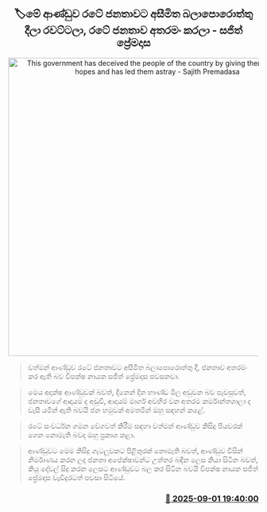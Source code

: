 <p align='center'><b><h2 align='center' title='This government has deceived the people of the country by giving them unlimited hopes and has led them astray - Sajith Premadasa'>🏷මේ ආණ්ඩුව රටේ ජනතාවට අසීමිත බලාපොරොත්තු දීලා රවට්ටලා, රටේ ජනතාව අතරමං කරලා - සජිත් ප්‍රේමදාස</h2></b></p>
<p align='center'><img src='https://helakuru.sgp1.cdn.digitaloceanspaces.com/esana/images/lib/sajith-premadasa[1].jpg' width='600' alt='This government has deceived the people of the country by giving them unlimited hopes and has led them astray - Sajith Premadasa'></p>

> වත්මන් ආණ්ඩුව රටේ ජනතාවට අසීමිත බලාපොරොත්තු දී, ජනතාව අතරමං කර ඇති බව විපක්ෂ නායක සජිත් ප්‍රේමදාස පවසනවා.

> මෙය අදක්ෂ ආණ්ඩුවක් බවත්, දිනෙන් දින භාණ්ඩ මිල අඩුවන බව පැවසුවත්, ජනතාවගේ ආදායම ද අඩුවී, ආදායම් මාර්ග අවහිර වන අතරම කර්මාන්තශාලා ද වැසී යමින් ඇති බවයි ජන හමුවක් අමතමින් ඔහු සඳහන් කළේ. 

> රටේ සංවර්ධන ගමන වේගවත් කිරීම සඳහා වත්මන් ආණ්ඩුව කිසිදු පියවරක් ගෙන නොමැති බවද ඔහු ප්‍රකාශ කළා.‍‍

> ආණ්ඩුවට මෙම කිසිදු ගැටලුවකට පිළිතුරක් නොමැති බවත්, ආණ්ඩුව විසින් නිර්මාණය කරන ලද ජනතා අපේක්ෂාවන්ට උත්තර බඳින ලෙස කියා සිටින බවත්, කියූ දේවල් සිදු කරන ලෙසට ආණ්ඩුවට බල කර සිටින බවයි විපක්ෂ නායක සජිත් ප්‍රේමදාස වැඩිදුරටත් පවසා සිටියේ.



<h3 align='right'><a href='https://www.helakuru.lk/esana/p/113250/'>📅 2025-09-01 19:40:00</a></h3>
